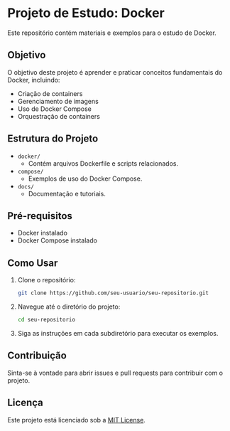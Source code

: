# Projeto de Estudo: Docker

Este repositório contém materiais e exemplos para o estudo de Docker.

## Objetivo

O objetivo deste projeto é aprender e praticar conceitos fundamentais do Docker, incluindo:

- Criação de containers
- Gerenciamento de imagens
- Uso de Docker Compose
- Orquestração de containers

## Estrutura do Projeto

- `docker/`
    - Contém arquivos Dockerfile e scripts relacionados.
- `compose/`
    - Exemplos de uso do Docker Compose.
- `docs/`
    - Documentação e tutoriais.

## Pré-requisitos

- Docker instalado
- Docker Compose instalado

## Como Usar

1. Clone o repositório:
     ```sh
     git clone https://github.com/seu-usuario/seu-repositorio.git
     ```
2. Navegue até o diretório do projeto:
     ```sh
     cd seu-repositorio
     ```
3. Siga as instruções em cada subdiretório para executar os exemplos.

## Contribuição

Sinta-se à vontade para abrir issues e pull requests para contribuir com o projeto.

## Licença

Este projeto está licenciado sob a [MIT License](LICENSE).
